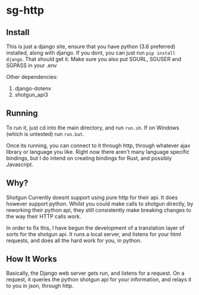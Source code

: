 # sg-http

## Install
This is just a django site, ensure that you have python (3.6 preferred) installed, along with django.
If you dont, you can just run `pip install django`. That should get it.
Make sure you also put SGURL, SGUSER and SGPASS in your .env

Other dependencies:

1. django-dotenv
2. shotgun_api3

## Running
To run it, just cd into the main directory, and run `run.sh`.
If on Windows (which is untested) run `run.bat`.

Once its running, you can connect to it through http, through whatever ajax library or language you like.
Right now there aren't many language specific bindings, but I do intend on creating bindings for Rust, and possibly Javascript.

## Why?
Shotgun Currently doesnt support using pure http for their api. It does however support python.
Whilst you could make calls to shotgun directly, by reworking their python api,
they still consistently make breaking changes to the way their HTTP calls work.

In order to fix this, I have begun the development of a translation layer of sorts for the shotgun api.
It runs a local server, and listens for your html requests, and does all the hard work for you, in python.

## How It Works
Basically, the Django web server gets run, and listens for a request. 
On a request, it queries the python shotgun api for your information, and relays it to you in json, through http.
